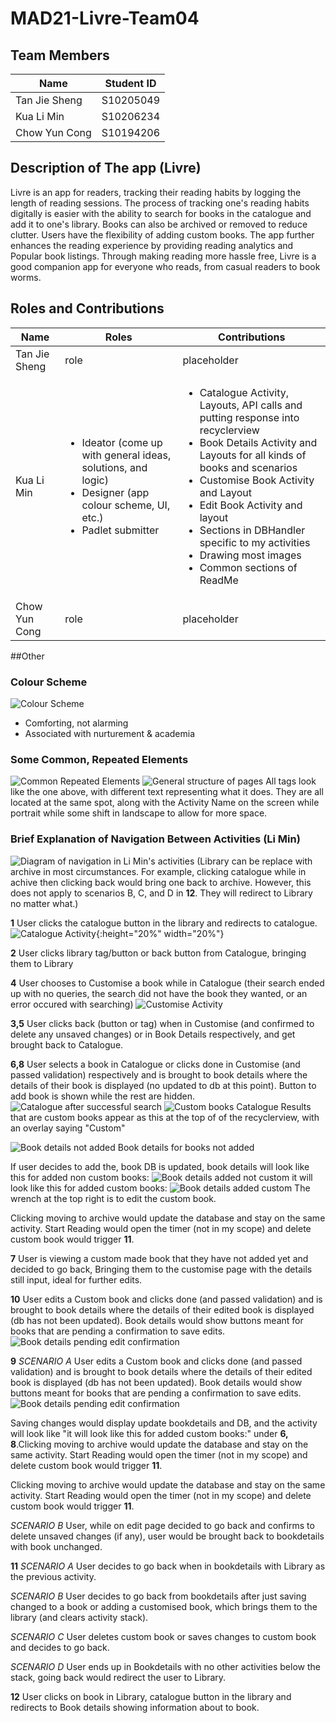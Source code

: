 # MAD21-Livre-Team04

## Team Members

| Name | Student ID |
|-|-|
| Tan Jie Sheng | S10205049 |
| Kua Li Min | S10206234 |
| Chow Yun Cong | S10194206 |

## Description of The app (Livre)

Livre is an app for readers, tracking their reading habits by logging the length of reading sessions. The process of tracking one's reading habits digitally is easier with the ability to search for books in the catalogue and add it to one's library. Books can also be archived or removed to reduce clutter. Users have the flexibility of adding custom books. The app further enhances the reading experience by providing reading analytics and Popular book listings. Through making reading more hassle free, Livre is a good companion app for everyone who reads, from casual readers to book worms.

## Roles and Contributions

| Name | Roles | Contributions |
|-|-|-|
| Tan Jie Sheng | role | placeholder |
| Kua Li Min | <ul><li>Ideator (come up with general ideas, solutions, and logic)</li><li>Designer (app colour scheme, UI, etc.)</li><li>Padlet submitter</li></ul> | <ul><li>Catalogue Activity, Layouts, API calls and putting response into recyclerview</li><li>Book Details Activity and Layouts for all kinds of books and scenarios</li><li>Customise Book Activity and Layout</li><li>Edit Book Activity and layout</li><li>Sections in DBHandler specific to my activities</li><li>Drawing most images</li><li>Common sections of ReadMe</li></ul> |
| Chow Yun Cong | role | placeholder |

##Other

### Colour Scheme
![Colour Scheme](https://user-images.githubusercontent.com/72980567/127611667-19a48fb0-dba0-4dff-a1d2-33d1da013c7f.png?v=4&s=200)
- Comforting, not alarming
- Associated with nurturement & academia

### Some Common, Repeated Elements
![Common Repeated Elements](https://user-images.githubusercontent.com/72980567/127612422-c2a40495-d836-4a8f-b335-17176cdc1f14.png)
![General structure of pages](https://user-images.githubusercontent.com/72980567/127616397-050a5477-311b-4811-951c-d468223ba686.png)
All tags look like the one above, with different text representing what it does. They are all located at the same spot, along with the Activity Name on the screen while portrait while some shift in landscape to allow for more space.


### Brief Explanation of Navigation Between Activities (Li Min)

![Diagram of navigation in Li Min's activities](https://user-images.githubusercontent.com/72980567/127614329-7c791051-02b0-481a-a7b1-5a6376b2c898.png)
(Library can be replace with archive in most circumstances. For example, clicking catalogue while in achive then clicking back would bring one back to archive. However, this does not apply to scenarios B, C, and D in **12**. They will redirect to Library no matter what.)


**1**
User clicks the catalogue button in the library and redirects to catalogue.
![Catalogue Activity](https://user-images.githubusercontent.com/72980567/127615065-8ada1373-efd0-4777-9570-b1b4007d36f0.png){:height="20%" width="20%"}

**2**
User clicks library tag/button or back button from Catalogue, bringing them to Library

**4**
User chooses to Customise a book while in Catalogue (their search ended up with no queries, the search did not have the book they wanted, or an error occured with searching)
![Customise Activity](https://user-images.githubusercontent.com/72980567/127615722-950e3d84-55bb-4893-8882-d1976cd42fad.png)

**3,5**
User clicks back (button or tag) when in Customise (and confirmed to delete any unsaved changes) or in Book Details respectively, and get brought back to Catalogue.

**6,8**
User selects a book in Catalogue or clicks done in Customise (and passed validation) respectively and is brought to book details where the details of their book is displayed (no updated to db at this point). Button to add book is shown while the rest are hidden.
![Catalogue after successful search](https://user-images.githubusercontent.com/72980567/127618246-092b7ec7-8a47-4f07-bec7-fdeee4bd51a8.png)
![Custom books Catalogue](https://user-images.githubusercontent.com/72980567/127620153-3cf548b8-8ad2-4812-8dd4-a509090a916b.png)
Results that are custom books appear as this at the top of of the recyclerview, with an overlay saying "Custom"

![Book details not added](https://user-images.githubusercontent.com/72980567/127618710-057aa75f-f16a-413a-8ca2-f5ec4c01fd7b.png)
Book details for books not added

If user decides to add the, book DB is updated, book details will look like this for added non custom books:
![Book details added not custom](https://user-images.githubusercontent.com/72980567/127619905-64187ad2-0196-42ad-8dcf-0ca3aafa60c2.png)
it will look like this for added custom books:
![Book details added custom](https://user-images.githubusercontent.com/72980567/127620509-4a4e04b4-fa9f-4b61-a7fb-6824751385f2.png)
The wrench at the top right is to edit the custom book.

Clicking moving to archive would update the database and stay on the same activity. Start Reading would open the timer (not in my scope) and delete custom book would trigger **11**.

**7**
User is viewing a custom made book that they have not added yet and decided to go back, Bringing them to the customise page with the details still input, ideal for further edits.

**10**
User edits a Custom book and clicks done (and passed validation) and is brought to book details where the details of their edited book is displayed (db has not been updated).
Book details would show buttons meant for books that are pending a confirmation to save edits.
![Book details pending edit confirmation](https://user-images.githubusercontent.com/72980567/127622511-9fea1028-84ea-4c7d-9afd-3b1deee1d2cf.png)

**9**
*SCENARIO A*
User edits a Custom book and clicks done (and passed validation) and is brought to book details where the details of their edited book is displayed (db has not been updated).
Book details would show buttons meant for books that are pending a confirmation to save edits.
![Book details pending edit confirmation](https://user-images.githubusercontent.com/72980567/127622511-9fea1028-84ea-4c7d-9afd-3b1deee1d2cf.png)

Saving changes would display update bookdetails and DB, and the activity will look like "it will look like this for added custom books:" under **6, 8**.Clicking moving to archive would update the database and stay on the same activity. Start Reading would open the timer (not in my scope) and delete custom book would trigger **11**.

Clicking moving to archive would update the database and stay on the same activity. Start Reading would open the timer (not in my scope) and delete custom book would trigger **11**.

*SCENARIO B*
User, while on edit page decided to go back and confirms to delete unsaved changes (if any), user would be brought back to bookdetails with book unchanged.

**11**
*SCENARIO A*
User decides to go back when in bookdetails with Library as the previous activity.

*SCENARIO B*
User decides to go back from bookdetails after just saving changed to a book or adding a customised book, which brings them to the library (and clears activity stack).

*SCENARIO C*
User deletes custom book or saves changes to custom book and decides to go back.

*SCENARIO D*
User ends up in Bookdetails with no other activities below the stack, going back would redirect the user to Library.

**12**
User clicks on book in Library, catalogue button in the library and redirects to Book details showing information about to book.


